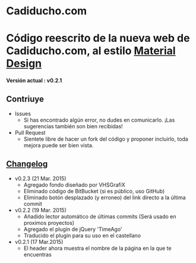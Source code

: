 # Cadiducho.com
Código reescrito de la nueva web de Cadiducho.com, al estilo [Material Design](http://www.google.com/design/spec/material-design/introduction.html)
===========
#### Versión actual : v0.2.1

## Contriuye
- Issues
    - Si has encontrado algún error, no dudes en comunicarlo. ¡Las sugerencias también son bien recibidas!
- Pull Request
    - Sientete libre de hacer un fork del código y proponer incluirlo, toda mejora puede ser bien vista.

## [Changelog](https://github.com/Cadiducho/Cadiducho.com/changelog.md)
- v0.2.3 (21 Mar. 2015)
    - Agregado fondo diseñado por VHSGrafiX
    - Eliminado código de BitBucket (si es público, uso GitHub)
    - Eliminado botón desplazado (y erroneo) del link directo a la última commit
- v0.2.2 (19 Mar. 2015)
    - Añadido lector automático de últimas commits (Será usado en proximos proyectos)
    - Agregado el plugin de jQuery 'TimeAgo'
    - Traducido el plugin para su uso en el castellano
- v0.2.1 (17 Mar.2015)
    - El header ahora muestra el nombre de la página en la que te encuentras
